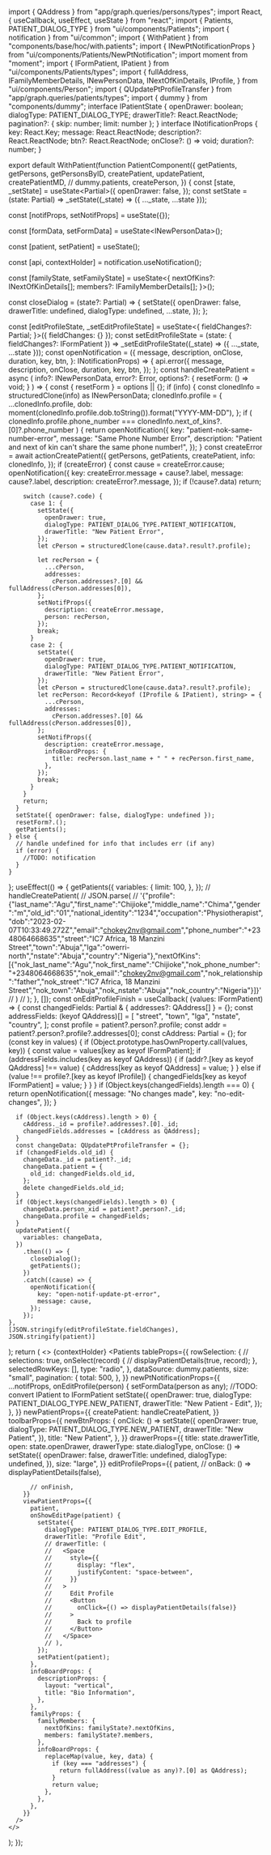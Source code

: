 import { QAddress } from "app/graph.queries/persons/types";
import React, { useCallback, useEffect, useState } from "react";
import { Patients, PATIENT_DIALOG_TYPE } from "ui/components/Patients";
import { notification } from "ui/common";
import { WithPatient } from "components/base/hoc/with.patients";
import { INewPtNotificationProps } from "ui/components/Patients/NewPtNotification";
import moment from "moment";
import { IFormPatient, IPatient } from "ui/components/Patients/types";
import {
  fullAddress,
  IFamilyMemberDetails,
  INewPersonData,
  INextOfKinDetails,
  IProfile,
} from "ui/components/Person";
import { QUpdatePtProfileTransfer } from "app/graph.queries/patients/types";
import { dummy } from "components/dummy";
interface IPatientState {
  openDrawer: boolean;
  dialogType: PATIENT_DIALOG_TYPE;
  drawerTitle?: React.ReactNode;
  pagination?: { skip: number; limit: number };
}
interface INotificationProps {
  key: React.Key;
  message: React.ReactNode;
  description?: React.ReactNode;
  btn?: React.ReactNode;
  onClose?: () => void;
  duration?: number;
}

export default WithPatient(function PatientComponent({
  getPatients,
  getPersons,
  getPersonsByID,
  createPatient,
  updatePatient,
  createPatientMD,
  // dummy.patients,
  createPerson,
}) {
  const [state, _setState] = useState<Partial<IPatientState>>({
    openDrawer: false,
  });
  const setState = (state: Partial<IPatientState>) =>
    _setState((_state) => ({ ..._state, ...state }));

  const [notifProps, setNotifProps] = useState<INewPtNotificationProps>({});

  const [formData, setFormData] = useState<INewPersonData<IFormPatient>>();

  const [patient, setPatient] = useState<IPatient>();

  const [api, contextHolder] = notification.useNotification();

  const [familyState, setFamilyState] = useState<{
    nextOfKins?: INextOfKinDetails[];
    members?: IFamilyMemberDetails[];
  }>();

  const closeDialog = (state?: Partial<IPatientState>) => {
    setState({
      openDrawer: false,
      drawerTitle: undefined,
      dialogType: undefined,
      ...state,
    });
  };

  const [editProfileState, _setEditProfileState] = useState<{
    fieldChanges?: Partial<IFormPatient>;
  }>({ fieldChanges: {} });
  const setEditProfileState = (state: { fieldChanges?: IFormPatient }) =>
    _setEditProfileState((_state) => ({ ..._state, ...state }));
  const openNotification = ({
    message,
    description,
    onClose,
    duration,
    key,
    btn,
  }: INotificationProps) => {
    api.error({
      message,
      description,
      onClose,
      duration,
      key,
      btn,
    });
  };
  const handleCreatePatient = async (
    info?: INewPersonData<IFormPatient>,
    error?: Error,
    options?: {
      resetForm: () => void;
    }
  ) => {
    const { resetForm } = options || {};
    if (info) {
      const clonedInfo = structuredClone(info) as INewPersonData<IFormPatient>;
      clonedInfo.profile = {
        ...clonedInfo.profile,
        dob: moment(clonedInfo.profile.dob.toString()).format("YYYY-MM-DD"),
      };
      if (
        clonedInfo.profile.phone_number ===
        clonedInfo.next_of_kins?.[0]?.phone_number
      ) {
        return openNotification({
          key: "patient-nok-same-number-error",
          message: "Same Phone Number Error",
          description:
            "Patient and next of kin can't share the same phone number!",
        });
      }
      const createError = await actionCreatePatient({
        getPersons,
        getPatients,
        createPatient,
        info: clonedInfo,
      });
      if (createError) {
        const cause = createError.cause;
        openNotification({
          key: createError.message + cause?.label,
          message: cause?.label,
          description: createError?.message,
        });
        if (!cause?.data) return;

        switch (cause?.code) {
          case 1: {
            setState({
              openDrawer: true,
              dialogType: PATIENT_DIALOG_TYPE.PATIENT_NOTIFICATION,
              drawerTitle: "New Patient Error",
            });
            let cPerson = structuredClone(cause.data?.result?.profile);

            let recPerson = {
              ...cPerson,
              addresses:
                cPerson.addresses?.[0] && fullAddress(cPerson.addresses[0]),
            };
            setNotifProps({
              description: createError.message,
              person: recPerson,
            });
            break;
          }
          case 2: {
            setState({
              openDrawer: true,
              dialogType: PATIENT_DIALOG_TYPE.PATIENT_NOTIFICATION,
              drawerTitle: "New Patient Error",
            });
            let cPerson = structuredClone(cause.data?.result?.profile);
            let recPerson: Record<keyof (IProfile & IPatient), string> = {
              ...cPerson,
              addresses:
                cPerson.addresses?.[0] && fullAddress(cPerson.addresses[0]),
            };
            setNotifProps({
              description: createError.message,
              infoBoardProps: {
                title: recPerson.last_name + " " + recPerson.first_name,
              },
            });
            break;
          }
        }
        return;
      }
      setState({ openDrawer: false, dialogType: undefined });
      resetForm?.();
      getPatients();
    } else {
      // handle undefined for info that includes err (if any)
      if (error) {
        //TODO: notification
      }
    }
  };
  useEffect(() => {
    getPatients({
      variables: {
        limit: 100,
      },
    });
    // handleCreatePatient(
    //   JSON.parse(
    //     '{"profile":{"last_name":"Agu","first_name":"Chijioke","middle_name":"Chima","gender":"m","old_id":"01","national_identity":"1234","occupation":"Physiotherapist","dob":"2023-02-07T10:33:49.272Z","email":"chokey2nv@gmail.com","phone_number":"+2348064668635","street":"IC7 Africa, 18 Manzini Street","town":"Abuja","lga":"owerri-north","nstate":"Abuja","country":"Nigeria"},"nextOfKins":[{"nok_last_name":"Agu","nok_first_name":"Chijioke","nok_phone_number":"+2348064668635","nok_email":"chokey2nv@gmail.com","nok_relationship":"father","nok_street":"IC7 Africa, 18 Manzini Street","nok_town":"Abuja","nok_nstate":"Abuja","nok_country":"Nigeria"}]}'
    //   )
    // );
  }, []);
  const onEditProfileFinish = useCallback(
    (values: IFormPatient) => {
      const changedFields: Partial<IFormPatient> & { addresses?: QAddress[] } =
        {};
      const addressFields: (keyof QAddress)[] = [
        "street",
        "town",
        "lga",
        "nstate",
        "country",
      ];
      const profile = patient?.person?.profile;
      const addr = patient?.person?.profile?.addresses[0];
      const cAddress: Partial<QAddress> = {};
      for (const key in values) {
        if (Object.prototype.hasOwnProperty.call(values, key)) {
          const value = values[key as keyof IFormPatient];
          if (addressFields.includes(key as keyof QAddress)) {
            if (addr?.[key as keyof QAddress] !== value) {
              cAddress[key as keyof QAddress] = value;
            }
          } else if (value !== profile?.[key as keyof IProfile]) {
            changedFields[key as keyof IFormPatient] = value;
          }
        }
      }
      if (Object.keys(changedFields).length === 0) {
        return openNotification({
          message: "No changes made",
          key: "no-edit-changes",
        });
      }

      if (Object.keys(cAddress).length > 0) {
        cAddress._id = profile?.addresses?.[0]._id;
        changedFields.addresses = [cAddress as QAddress];
      }
      const changeData: QUpdatePtProfileTransfer = {};
      if (changedFields.old_id) {
        changeData._id = patient?._id;
        changeData.patient = {
          old_id: changedFields.old_id,
        };
        delete changedFields.old_id;
      }
      if (Object.keys(changedFields).length > 0) {
        changeData.person_xid = patient?.person?._id;
        changeData.profile = changedFields;
      }
      updatePatient({
        variables: changeData,
      })
        .then(() => {
          closeDialog();
          getPatients();
        })
        .catch((cause) => {
          openNotification({
            key: "open-notif-update-pt-error",
            message: cause,
          });
        });
    },
    [JSON.stringify(editProfileState.fieldChanges), JSON.stringify(patient)]
  );
  return (
    <>
      {contextHolder}
      <Patients
        tableProps={{
          rowSelection: {
            // selections: true,
            onSelect(record) {
              // displayPatientDetails(true, record);
            },
            selectedRowKeys: [],
            type: "radio",
          },
          dataSource: dummy.patients,
          size: "small",
          pagination: {
            total: 500,
          },
        }}
        newPtNotificationProps={{
          ...notifProps,
          onEditProfile(person) {
            setFormData(person as any); //TODO: convert IPatient to IFormPatient
            setState({
              openDrawer: true,
              dialogType: PATIENT_DIALOG_TYPE.NEW_PATIENT,
              drawerTitle: "New Patient - Edit",
            });
          },
        }}
        newPatientProps={{
          createPatient: handleCreatePatient,
        }}
        toolbarProps={{
          newBtnProps: {
            onClick: () =>
              setState({
                openDrawer: true,
                dialogType: PATIENT_DIALOG_TYPE.NEW_PATIENT,
                drawerTitle: "New Patient",
              }),
            title: "New Patient",
          },
        }}
        drawerProps={{
          title: state.drawerTitle,
          open: state.openDrawer,
          drawerType: state.dialogType,
          onClose: () =>
            setState({
              openDrawer: false,
              drawerTitle: undefined,
              dialogType: undefined,
            }),
          size: "large",
        }}
        editProfileProps={{
          patient,
          // onBack: () => displayPatientDetails(false),

          // onFinish,
        }}
        viewPatientProps={{
          patient,
          onShowEditPage(patient) {
            setState({
              dialogType: PATIENT_DIALOG_TYPE.EDIT_PROFILE,
              drawerTitle: "Profile Edit",
              // drawerTitle: (
              //   <Space
              //     style={{
              //       display: "flex",
              //       justifyContent: "space-between",
              //     }}
              //   >
              //     Edit Profile
              //     <Button
              //       onClick={() => displayPatientDetails(false)}
              //     >
              //       Back to profile
              //     </Button>
              //   </Space>
              // ),
            });
            setPatient(patient);
          },
          infoBoardProps: {
            descriptionProps: {
              layout: "vertical",
              title: "Bio Information",
            },
          },
          familyProps: {
            familyMembers: {
              nextOfKins: familyState?.nextOfKins,
              members: familyState?.members,
            },
            infoBoardProps: {
              replaceMap(value, key, data) {
                if (key === "addresses") {
                  return fullAddress((value as any)?.[0] as QAddress);
                }
                return value;
              },
            },
          },
        }}
      />
    </>
  );
});
